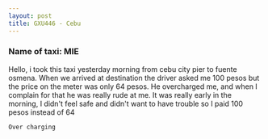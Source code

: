 ```yaml
---
layout: post
title: GXU446 - Cebu
---
```


### Name of taxi: MIE

Hello, i took this taxi yesterday morning from cebu city pier to fuente osmena. When we arrived at destination the driver asked me 100 pesos but the price on the meter was only 64 pesos. He overcharged me, and when I complain for that he was really rude at me. It was really early in the morning, I didn't feel safe and didn't want to have trouble so I paid 100 pesos instead of 64

```Over charging```
